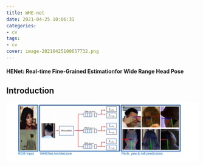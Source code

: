 ```yaml
---
title: WHE-net
date: 2021-04-25 10:06:31
categories:
- cv
tags:
- cv
cover: image-20210425100657732.png
---
```


#### HENet: Real-time Fine-Grained Estimationfor Wide Range Head Pose

## Introduction

![image-20210425100657732](WHE-net/image-20210425100657732.png)